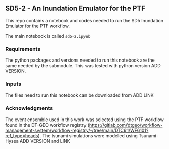 ## SD5-2 - An Inundation Emulator for the PTF

This repo contains a notebook and codes needed to run the SD5 Inundation Emulator for the PTF workflow.   

The main notebook is called ```sd5-2.ipynb```

### Requirements   
The python packages and versions needed to run this notebook are the same needed by the submodule. This was tested with python version ADD VERSION.   
   
### Inputs
The files need to run this notebook can be downloaded from ADD LINK

### Acknowledgments 
The event ensemble used in this work was selected using the PTF workflow found in the DT-GEO workflow registry (https://gitlab.com/dtgeo/workflow-management-system/workflow-registry/-/tree/main/DTC61/WF6101?ref_type=heads). The tsunami simulations were modelled using Tsunami-Hysea ADD VERSION and LINK



